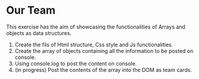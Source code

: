  # Our Team

 This exercise has the aim of showcasing the functionalities  of Arrays and objects
 as data structures.

 1. Create the fils of Html structure, Css style and Js functionalities.
 2. Create the array of objects containing all the information to be posted on console.
 3. Using console.log to post the content on console.
 4. (in progress) Post the contents of the array into the DOM as team cards.